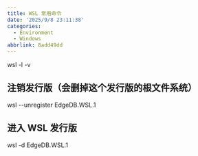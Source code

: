 ```yaml
---
title: WSL 常用命令
date: '2025/9/8 23:11:38'
categories:
  - Environment
  - Windows
abbrlink: 8add49dd
---
```

wsl -l -v 

## 注销发行版（会删掉这个发行版的根文件系统）
wsl --unregister EdgeDB.WSL.1 

## 进入 WSL 发行版
wsl -d EdgeDB.WSL.1 